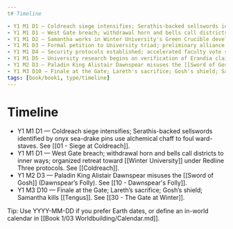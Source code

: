 ```yaml
---
t# Timeline

- Y1 M1 D1 — Coldreach siege intensifies; Serathis-backed sellswords identified by onyx sea-drake pins use alchemical chaff to foul ward-staves. See [[01 - Siege at Coldreach]].
- Y1 M1 D1 — West Gate breach; withdrawal horn and bells call districts to inner ways; organized retreat toward [[Winter University]] under Redline Three protocols. See [[Coldreach]].
- Y1 M1 D2 — Samantha works in Winter University's Green Crucible developing countermeasures; earns five-minute hearing. See [[02 - Petition in the Winter Garden]].
- Y1 M1 D3 — Formal petition to University triad; preliminary alliance approved for investigation. See [[03 - The Herald's Petition]].
- Y1 M1 D4 — Security protocols established; accelerated faculty vote scheduled; infiltration concerns raised. See [[03.5 - Bonds of Understanding]].
- Y1 M1 D5 — University research begins on verification of Erandia claims; deeper mysteries surface. See [[04 - Secrets Beneath Stone]].
- Y1 M2 D3 — Paladin King Alistair Dawnspear misuses the [[Sword of Gosh]] (Dawnspear's Folly). See [[10 - Dawnspear's Folly]].
- Y1 M3 D10 — Finale at the Gate; Lareth's sacrifice; Gosh's shield; Samantha kills [[Tengus]]. See [[30 - The Gate at Winter]].Timeline
tags: [book/book1, type/timeline]
---
```


# Timeline

- Y1 M1 D1 — Coldreach siege intensifies; Serathis-backed sellswords identified by onyx sea-drake pins use alchemical chaff to foul ward-staves. See [[01 - Siege at Coldreach]].
- Y1 M1 D1 — West Gate breach; withdrawal horn and bells call districts to inner ways; organized retreat toward [[Winter University]] under Redline Three protocols. See [[Coldreach]].
- Y1 M2 D3 — Paladin King Alistair Dawnspear misuses the [[Sword of Gosh]] (Dawnspear’s Folly). See [[10 - Dawnspear's Folly]].
- Y1 M3 D10 — Finale at the Gate; Lareth’s sacrifice; Gosh’s shield; Samantha kills [[Tengus]]. See [[30 - The Gate at Winter]].

Tip: Use YYYY-MM-DD if you prefer Earth dates, or define an in-world calendar in [[Book 1/03 Worldbuilding/Calendar.md]].
